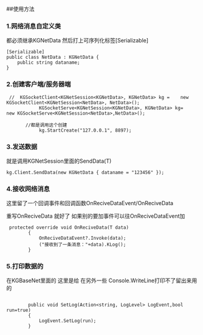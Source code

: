 
##使用方法




### 1.网络消息自定义类

都必须继承KGNetData 然后打上可序列化标签[Serializable]

```
[Serializable]
public class NetData : KGNetData {
    public string dataname;
}
```



### 2.创建客户端/服务器端

```
 //  KGSocketClient<KGNetSession<KGNetData>, KGNetData> kg =    new KGSocketClient<KGNetSession<NetData>, NetData>();
            KGSocketServe<KGNetSession<KGNetData>, KGNetData> kg=    new KGSocketServe<KGNetSession<NetData>,NetData>();

       //都是调用这个创建
            kg.StartCreate("127.0.0.1", 8897);
```

### 3.发送数据

就是调用KGNetSession里面的SendData(T)

```
kg.Client.SendData(new KGNetData { dataname = "123456" });
```



### 4.接收网络消息 

这里留了一个回调事件和回调函数OnReciveDataEvent/OnReciveData  

重写OnReciveData  就好了  如果别的要加事件可以往OnReciveDataEvent加

```
 protected override void OnReciveData(T data)
        {
            OnReciveDataEvent?.Invoke(data);
            ("接收到了一条消息："+data).KLog();
        }

```

### 5.打印数据的

在KGBaseNet里面的   这里是给 在另外一些 Console.WriteLine打印不了留出来用的 

```

        public void SetLog(Action<string, LogLevel> LogEvent,bool run=true)
        {
            LogEvent.SetLog(run);
        }
```
